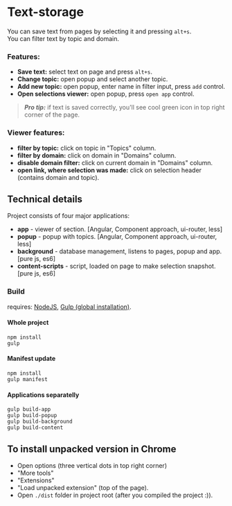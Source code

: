 # Text-storage
You can save text from pages by selecting it and pressing `alt+s`.  
You can filter text by topic and domain.  

### Features:
* **Save text:** select text on page and press `alt+s`.
* **Change topic:** open popup and select another topic.
* **Add new topic:** open popup, enter name in filter input, press `add` control.
* **Open selections viewer:** open popup, press `open app` control.

> __*Pro tip:*__
> if text is saved correctly, you'll see cool green icon in top right corner of the page.

### Viewer features:
* **filter by topic:** click on topic in "Topics" column.
* **filter by domain:** click on domain in "Domains" column.
* **disable domain filter:** click on current domain in "Domains" column.
* **open link, where selection was made:** click on selection header (contains domain and topic).

## Technical details
Project consists of four major applications:
* **app** - viewer of section. [Angular, Component approach, ui-router, less]
* **popup** - popup with topics. [Angular, Component approach, ui-router, less]
* **background** - database management, listens to pages, popup and app. [pure js, es6]
* **content-scripts** - script, loaded on page to make selection snapshot. [pure js, es6]

### Build
requires: 
[NodeJS](https://nodejs.org/en/), [Gulp (global installation)](https://www.npmjs.com/package/gulp).

#### Whole project

```
npm install
gulp
```
#### Manifest update
```
npm install
gulp manifest
```
#### Applications separatelly
```
gulp build-app
gulp build-popup
gulp build-background
gulp build-content
```

## To install unpacked version in Chrome
* Open options (three vertical dots in top right corner)
* "More tools"
* "Extensions"
* "Load unpacked extension" (top of the page).
* Open `./dist` folder in project root (after you compiled the project :)).